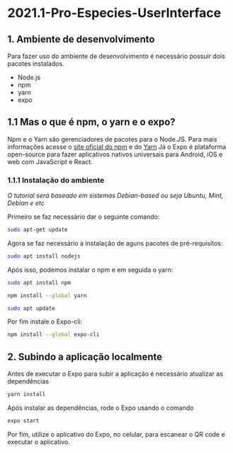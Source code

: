 # 2021.1-Pro-Especies-UserInterface

## 1. Ambiente de desenvolvimento
Para fazer uso do ambiente de desenvolvimento é necessário possuir dois pacotes instalados.
* Node.js
* npm
* yarn
* expo

## 1.1 Mas o que é npm, o yarn e o expo?
Npm e o Yarn são gerenciadores de pacotes para o Node.JS. Para mais informações acesse o [site oficial do npm](https://www.npmjs.com/) e do [Yarn](https://classic.yarnpkg.com/en/)
Já o Expo é plataforma open-source para fazer aplicativos nativos universais para Android, iOS e web com JavaScript e React.

### 1.1.1 Instalação do ambiente
*O tutorial será baseado em sistemas Debian-based ou seja Ubuntu, Mint, Debian e etc*

Primeiro se faz necessário dar o seguinte comando:

```bash
sudo apt-get update
```

Agora se faz necessário a instalação de aguns pacotes de pré-requisitos:

```bash
sudo apt install nodejs
```

Após isso, podemos instalar o npm e em seguida o yarn:

```bash
sudo apt install npm
```

```bash
npm install --global yarn
```

```bash
sudo apt update
```

Por fim instale o Expo-cli:

```bash
npm install --global expo-cli
```

## 2. Subindo a aplicação localmente
Antes de executar o Expo para subir a aplicação é necessário atualizar as dependências

```bash
yarn install
```

Após instalar as dependências, rode o Expo usando o comando
```bash
expo start
```

Por fim, utilize o aplicativo do Expo, no celular, para escanear o QR code e executar o aplicativo.

